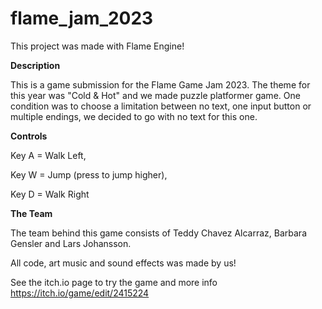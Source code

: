 # flame_jam_2023
This project was made with Flame Engine!

**Description**

This is a game submission for the Flame Game Jam 2023. The theme for this year was "Cold & Hot" and we made puzzle platformer game. One condition was to choose a limitation between no text, one input button or multiple endings, we decided to go with no text for this one.

**Controls**

Key A = Walk Left,

Key W = Jump (press to jump higher),

Key D = Walk Right


**The Team**

The team behind this game consists of Teddy Chavez Alcarraz, Barbara Gensler and Lars Johansson.

All code, art music and sound effects was made by us!

See the itch.io page to try the game and more info
https://itch.io/game/edit/2415224
